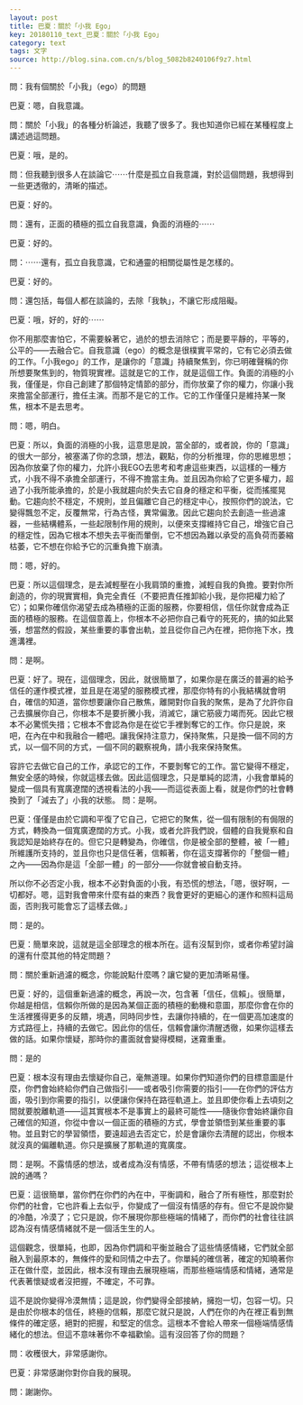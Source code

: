 ```yaml
---
layout: post
title: 巴夏：關於「小我 Ego」
key: 20180110_text_巴夏：關於「小我 Ego」
category: text
tags: 文字
source: http://blog.sina.com.cn/s/blog_5082b8240106f9z7.html
---
```



問：我有個關於「小我」（ego）的問題

巴夏：嗯，自我意識。

問：關於「小我」的各種分析論述，我聽了很多了。我也知道你已經在某種程度上講述過這問題。

巴夏：哦，是的。

問：但我聽到很多人在談論它⋯⋯什麼是孤立自我意識，對於這個問題，我想得到一些更透徹的，清晰的描述。

巴夏：好的。

問：還有，正面的積極的孤立自我意識，負面的消極的⋯⋯

巴夏：好的。

問：⋯⋯還有，孤立自我意識，它和通靈的相關從屬性是怎樣的。

巴夏：好的。

問：還包括，每個人都在談論的，去除「我執」，不讓它形成阻礙。

巴夏：哦，好的，好的⋯⋯

你不用那麼害怕它，不需要躲著它，過於的想去消除它；而是要平靜的，平等的，公平的——去融合它。自我意識（ego）的概念是很樸實平常的，它有它必須去做的工作。「小我ego」的工作，是讓你的「意識」持續聚焦到，你已明確聲稱的你所想要聚焦到的，物質現實裡。這就是它的工作，就是這個工作。負面的消極的小我，僅僅是，你自己創建了那個特定情節的部分，而你放棄了你的權力，你讓小我來擔當全部運行，擔任主演。而那不是它的工作。它的工作僅僅只是維持某一聚焦，根本不是去思考。

問：嗯，明白。

巴夏：所以，負面的消極的小我，這意思是說，當全部的，或者說，你的「意識」的很大一部分，被塞滿了你的念頭，想法，觀點，你的分析推理，你的思維思想；因為你放棄了你的權力，允許小我EGO去思考和考慮這些東西，以這樣的一種方式，小我不得不承擔全部運行，不得不擔當主角。並且因為你給了它更多權力，超過了小我所能承擔的，於是小我就趨向於失去它自身的穩定和平衡，從而搖擺晃動。它趨向於不穩定，不規則，並且偏離它自己的穩定中心，按照你們的說法，它變得飄忽不定，反覆無常，行為古怪，異常偏激。因此它趨向於去創造一些過濾器，一些結構體系，一些起限制作用的規則，以便來支撐維持它自己，增強它自己的穩定性，因為它根本不想失去平衡而暈倒，它不想因為難以承受的高負荷而萎縮枯萎，它不想在你給予它的沉重負擔下崩潰。

問：嗯，好的。

巴夏：所以這個理念，是去減輕壓在小我肩頭的重擔，減輕自我的負擔。要對你所創造的，你的現實實相，負完全責任（不要把責任推卸給小我，是你把權力給了它）；如果你確信你渴望去成為積極的正面的服務，你要相信，信任你就會成為正面的積極的服務。在這個意義上，你根本不必把你自己看守的死死的，搞的如此緊張，想當然的假設，某些重要的事會出軌，並且從你自己內在裡，把你拖下水，拽進溝裡。

問：是啊。

巴夏：好了。現在，這個理念，因此，就很簡單了，如果你是在廣泛的普遍的給予信任的運作模式裡，並且是在渴望的服務模式裡，那麼你特有的小我結構就會明白，確信的知道，當你想要讓你自己散焦，離開對你自我的聚焦，是為了允許你自己去擴展你自己，你根本不是要折騰小我，消滅它，讓它筋疲力竭而死。因此它根本不必驚慌失措；它根本不會認為你是在從它手裡剝奪它的工作。你只是說，來吧，在內在中和我融合一體吧。讓我保持注意力，保持聚焦，只是換一個不同的方式，以一個不同的方式，一個不同的觀察視角，請小我來保持聚焦。

容許它去做它自己的工作，承認它的工作，不要剝奪它的工作。當它變得不穩定，無安全感的時候，你就這樣去做。因此這個理念，只是單純的認清，小我會單純的變成一個具有寬廣遼闊的透視看法的小我——而這從表面上看，就是你們的社會轉換到了「減去了」小我的狀態。
問：是啊。

巴夏：僅僅是由於它調和平復了它自己，它把它的聚焦，從一個有限制的有侷限的方式，轉換為一個寬廣遼闊的方式。小我，或者允許我們說，個體的自我覺察和自我認知是始終存在的。但它只是轉變為，你確信，你是被全部的整體，被「一體」所維護所支持的，並且你也只是信任著，信賴著，你在這支撐著你的「整個一體」之內——因為你是這「全部一體」的一部分——你就會被自動支持。

所以你不必否定小我，根本不必對負面的小我，有恐慌的想法，「嗯，很好啊，一切都好。嗯，這對我會帶來什麼有益的東西？我會更好的更細心的運作和照料這局面，否則我可能會忘了這樣去做。」

問：是的。

巴夏：簡單來說，這就是這全部理念的根本所在。這有沒幫到你，或者你希望討論的還有什麼其他的特定問題？

問：關於重新過濾的概念，你能說點什麼嗎？讓它變的更加清晰易懂。

巴夏：好的，這個重新過濾的概念，再說一次，包含著「信任，信賴」。很簡單，你越是相信，信賴你所做的是因為某個正面的積極的動機和意圖，那麼你會在你的生活裡獲得更多的反饋，境遇，同時同步性，去讓你持續的，在一個更高加速度的方式路徑上，持續的去做它。因此你的信任，信賴會讓你清醒透徹，如果你這樣去做的話。如果你懷疑，那時你的畫面就會變得模糊，迷霧重重。

問：是的

巴夏：根本沒有理由去懷疑你自己，毫無道理。如果你們知道你們的目標意圖是什麼，你們會始終給你們自己做指引——或者吸引你需要的指引——在你們的評估方面，吸引到你需要的指引，以便讓你保持在路徑軌道上。並且即使你看上去頃刻之間就要脫離軌道——這其實根本不是事實上的最終可能性——隨後你會始終讓你自己確信的知道，你從中會以一個正面的積極的方式，學會並領悟到某些重要的事物。並且對它的學習領悟，要遠超過去否定它，於是會讓你去清醒的認出，你根本就沒真的偏離軌道。你只是擴展了那軌道的寬廣度。

問：是啊。不露情感的想法，或者成為沒有情感，不帶有情感的想法；這從根本上說的通嗎？

巴夏：這很簡單，當你們在你們的內在中，平衡調和，融合了所有極性，那麼對於你們的社會，它也許看上去似乎，你變成了一個沒有情感的存有。但它不是說你變的冷酷，冷漠了；它只是說，你不展現你那些極端的情緒了，而你們的社會往往誤認為沒有情感情緒就不是一個活生生的人。

這個觀念，很單純，也即，因為你們調和平衡並融合了這些情感情緒，它們就全部融入到最原本的，無條件的愛和同情之中去了。你單純的確信著，確定的知曉著你正在做什麼，並因此，根本沒有理由去展現極端，而那些極端情感和情緒，通常是代表著懷疑或者沒把握，不確定，不可靠。

這不是說你變得冷漠無情；這是說，你們變得全部接納，擁抱一切，包容一切。只是由於你根本的信任，終極的信賴，那麼它就只是說，人們在你的內在裡正看到無條件的確定感，絕對的把握，和堅定的信念。這根本不會給人帶來一個極端情感情緒化的想法。但這不意味著你不幸福歡愉。這有沒回答了你的問題？

問：收穫很大，非常感謝你。

巴夏：非常感謝你對你自我的展現。

問：謝謝你。
